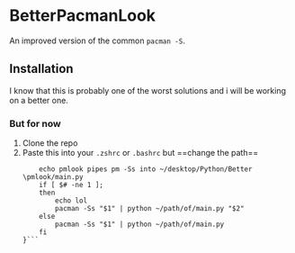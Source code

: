 # BetterPacmanLook
An improved version of the common `pacman -S`.
## Installation
I know that this is probably one of the worst solutions and i will be working on a better one.
### But for now
1. Clone the repo
2. Paste this into your `.zshrc` or `.bashrc` but ==change the path==
    ```pmlook() {
        echo pmlook pipes pm -Ss into ~/desktop/Python/Better \pmlook/main.py
        if [ $# -ne 1 ];
        then
            echo lol
            pacman -Ss "$1" | python ~/path/of/main.py "$2"
        else	
            pacman -Ss "$1" | python ~/path/of/main.py
        fi
    }```

